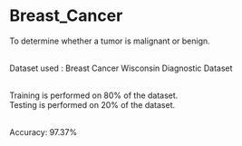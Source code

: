 # Breast_Cancer
To determine whether a tumor is malignant or benign. 

<br /> Dataset used : Breast Cancer Wisconsin Diagnostic Dataset

<br /> Training is performed on 80% of the dataset. 
<br /> Testing is performed on 20% of the dataset. 

<br /> Accuracy: 97.37%
